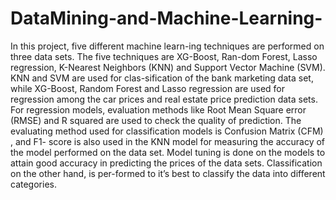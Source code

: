 # DataMining-and-Machine-Learning-
In this project, five different machine learn-ing techniques are performed on three data sets. The five techniques are XG-Boost, Ran-dom Forest, Lasso regression, K-Nearest Neighbors (KNN) and Support Vector Machine (SVM). KNN and SVM are used for clas-sification of the bank marketing data set, while XG-Boost, Random Forest and Lasso regression are used for regression among the car prices and real estate price prediction data sets. For regression models, evaluation methods like Root Mean Square error (RMSE) and R squared are used to check the quality of prediction. The evaluating method used for classification models is Confusion Matrix (CFM) , and F1- score is also used in the KNN model for measuring the accuracy of the model performed on the data set. Model tuning is done on the models to attain good accuracy in predicting the prices of the data sets. Classification on the other hand, is per-formed to it’s best to classify the data into different categories.
